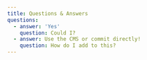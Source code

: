 ```yaml
---
title: Questions & Answers
questions:
  - answer: 'Yes'
    question: Could I?
  - answer: Use the CMS or commit directly!
    question: How do I add to this?
---
```


